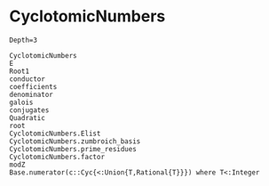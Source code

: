 # CyclotomicNumbers
```@contents
Depth=3
```

```@docs
CyclotomicNumbers
E
Root1
conductor
coefficients
denominator
galois
conjugates
Quadratic
root
CyclotomicNumbers.Elist
CyclotomicNumbers.zumbroich_basis
CyclotomicNumbers.prime_residues
CyclotomicNumbers.factor
modZ
Base.numerator(c::Cyc{<:Union{T,Rational{T}}}) where T<:Integer
```

